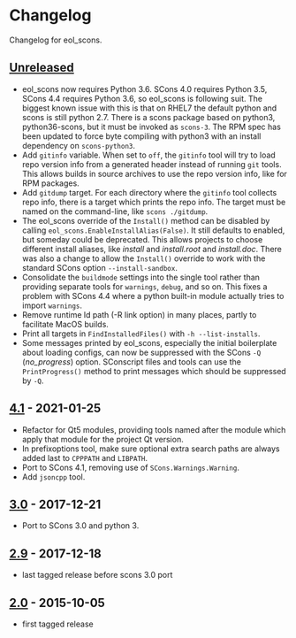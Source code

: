 # Changelog

Changelog for eol_scons.

## [Unreleased]

- eol_scons now requires Python 3.6.  SCons 4.0 requires Python 3.5, SCons
  4.4 requires Python 3.6, so eol_scons is following suit.  The biggest
  known issue with this is that on RHEL7 the default python and scons is
  still python 2.7.  There is a scons package based on python3,
  python36-scons, but it must be invoked as `scons-3`.  The RPM spec has
  been updated to force byte compiling with python3 with an install
  dependency on `scons-python3`.
- Add `gitinfo` variable.  When set to `off`, the `gitinfo` tool will try
  to load repo version info from a generated header instead of running
  `git` tools.  This allows builds in source archives to use the repo
  version info, like for RPM packages.
- Add `gitdump` target.  For each directory where the `gitinfo` tool collects
  repo info, there is a target which prints the repo info.  The target must be
  named on the command-line, like `scons ./gitdump`.
- The eol_scons override of the `Install()` method can be disabled by
  calling `eol_scons.EnableInstallAlias(False)`.  It still defaults to
  enabled, but someday could be deprecated.  This allows projects to choose
  different install aliases, like _install_ and _install.root_ and
  _install.doc_.  There was also a change to allow the `Install()` override
  to work with the standard SCons option `--install-sandbox`.
- Consolidate the `buildmode` settings into the single tool rather than
  providing separate tools for `warnings`, `debug`, and so on.  This fixes a
  problem with SCons 4.4 where a python built-in module actually tries to
  import `warnings`.
- Remove runtime ld path (-R link option) in many places, partly to facilitate
  MacOS builds.
- Print all targets in `FindInstalledFiles()` with `-h --list-installs`.
- Some messages printed by eol_scons, especially the initial boilerplate about
  loading configs, can now be suppressed with the SCons `-Q` (*no_progress*)
  option.  SConscript files and tools can use the `PrintProgress()` method to
  print messages which should be suppressed by `-Q`.

## [4.1] - 2021-01-25

- Refactor for Qt5 modules, providing tools named after the module which apply
  that module for the project Qt version.
- In prefixoptions tool, make sure optional extra search paths are always
  added last to `CPPPATH` and `LIBPATH`.
- Port to SCons 4.1, removing use of `SCons.Warnings.Warning`.
- Add `jsoncpp` tool.

## [3.0] - 2017-12-21

- Port to SCons 3.0 and python 3.

## [2.9] - 2017-12-18

- last tagged release before scons 3.0 port

## [2.0] - 2015-10-05

- first tagged release

<!-- Versions -->
[unreleased]: https://github.com/NCAR/eol_scons/compare/v4.1...HEAD
[4.1]: https://github.com/NCAR/eol_scons/compare/v3.0...v4.1
[3.0]: https://github.com/NCAR/eol_scons/compare/v2.9...v3.0
[2.9]: https://github.com/NCAR/eol_scons/compare/v2.0...v2.9
[2.0]: https://github.com/NCAR/eol_scons/releases/tag/v2.0
